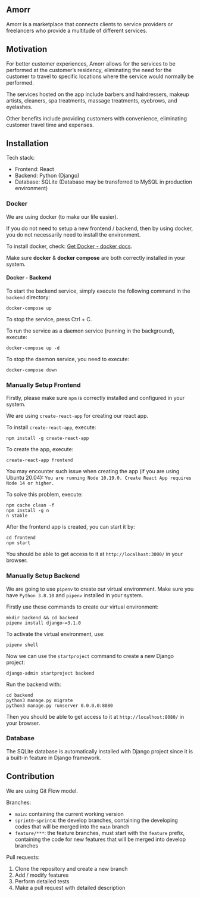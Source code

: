 ## Amorr

Amorr is a marketplace that connects clients to service providers or freelancers who provide a multitude of different services.

## Motivation

For better customer experiences, Amorr allows for the services to be performed at the customer’s residency, eliminating the need for the customer to travel to specific locations where the service would normally be performed.

The services hosted on the app include barbers and hairdressers, makeup artists, cleaners, spa treatments, massage treatments, eyebrows, and eyelashes.

Other benefits include providing customers with convenience, eliminating customer travel time and expenses.

## Installation

Tech stack:

+ Frontend: React
+ Backend: Python (Django)
+ Database: SQLite (Database may be transferred to MySQL in production environment)

### Docker

We are using docker (to make our life easier).

If you do not need to setup a new frontend / backend, then by using docker, you do not necessarily need to install the environment.

To install docker, check: [Get Docker - docker docs](https://docs.docker.com/get-docker/).

Make sure **docker** & **docker compose** are both correctly installed in your system.

#### Docker - Backend

To start the backend service, simply execute the following command in the `backend` directory:

```shell
docker-compose up
```

To stop the service, press Ctrl + C.

To run the service as a daemon service (running in the background), execute:

```shell
docker-compose up -d
```

To stop the daemon service, you need to execute:

```shell
docker-compose down
```

### Manually Setup Frontend

Firstly, please make sure `npm` is correctly installed and configured in your system.

We are using `create-react-app` for creating our react app.

To install `create-react-app`, execute:

```shell
npm install -g create-react-app
```

To create the app, execute:

```shell
create-react-app frontend
```

You may encounter such issue when creating the app (if you are using Ubuntu 20.04): `You are running Node 10.19.0. Create React App requires Node 14 or higher.`

To solve this problem, execute:

```shell
npm cache clean -f
npm install -g n
n stable
```

After the frontend app is created, you can start it by:

```shell
cd frontend
npm start
```

You should be able to get access to it at `http://localhost:3000/` in your browser.

### Manually Setup Backend

We are going to use `pipenv` to create our virtual environment. Make sure you have `Python 3.8.10` and `pipenv` installed in your system.

Firstly use these commands to create our virtual environment:

```shell
mkdir backend && cd backend
pipenv install django~=3.1.0
```

To activate the virtual environment, use:

```shell
pipenv shell
```

Now we can use the `startproject` command to create a new Django project:

```shell
django-admin startproject backend
```

Run the backend with:

```shell
cd backend
python3 manage.py migrate
python3 manage.py runserver 0.0.0.0:8080
```

Then you should be able to get access to it at `http://localhost:8080/` in your browser.

### Database

The SQLite database is automatically installed with Django project since it is a built-in feature in Django framework.

## Contribution

We are using Git Flow model.

Branches:

+ `main`: containing the current working version
+ `sprint0~sprint4`: the develop branches, containing the developing codes that will be merged into the `main` branch
+ `feature/***`: the feature branches, must start with the `feature` prefix, containing the code for new features that will be merged into develop branches

Pull requests:

1. Clone the repository and create a new branch
2. Add / modify features
3. Perform detailed tests
4. Make a pull request with detailed description

